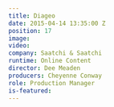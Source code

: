 ```yaml
---
title: Diageo
date: 2015-04-14 13:35:00 Z
position: 17
image: 
video: 
company: Saatchi & Saatchi
runtime: Online Content
director: Dee Meaden
producers: Cheyenne Conway
role: Production Manager
is-featured: 
---
```


